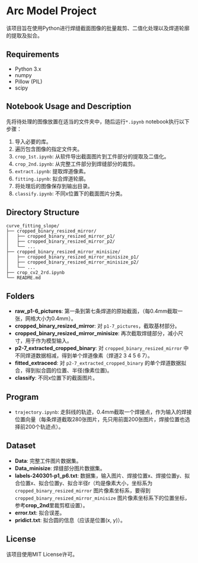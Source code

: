 # Arc Model Project

该项目旨在使用Python进行焊缝截面图像的批量裁剪、二值化处理以及焊道轮廓的提取及拟合。

## Requirements

- Python 3.x
- numpy
- Pillow (PIL)
- scipy

## Notebook Usage and Description

先将待处理的图像放置在适当的文件夹中，随后运行`*.ipynb` notebook执行以下步骤：

1. 导入必要的库。
2. 遍历包含图像的指定文件夹。
3. `crop_1st.ipynb`: 从软件导出截面图片到工件部分的提取及二值化。
4. `crop_2nd.ipynb`: 从完整工件部分到焊缝部分的裁剪。
5. `extract.ipynb`: 提取焊道像素。
6. `fitting.ipynb`: 拟合焊道轮廓。
7. 将处理后的图像保存到输出目录。
8. `classify.ipynb`: 不同x位置下的截面图片分类。

## Directory Structure

```
curve_fitting_slope/
├── cropped_binary_resized_mirror/
│   ├── cropped_binary_resized_mirror_p1/
│   ├── cropped_binary_resized_mirror_p2/
│   └── ...
├── cropped_binary_resized_mirror_minisize/
│   ├── cropped_binary_resized_mirror_minisize_p1/
│   ├── cropped_binary_resized_mirror_minisize_p2/
│   └── ...
├── crop_cv2_2rd.ipynb
└── README.md
```

## Folders

- **raw_p1-6_pictures**: 第一条到第七条焊道的原始截面，（每0.4mm截取一张，网格大小为0.4mm）。
- **cropped_binary_resized_mirror**: 对 `p1-7_pictures`，截取基材部分。
- **cropped_binary_resized_mirror_minisize**: 再次截取焊缝部分，减小尺寸，用于作为模型输入。
- **p2-7_extracted_cropped_binary**: 对 `cropped_binary_resized_mirror` 中不同焊道数据相减，得到单个焊道像素（焊道2 3 4 5 6 7）。
- **fitted_extraceed**: 对 `p2-7_extracted_cropped_binary` 的单个焊道数据拟合，得到拟合圆的位置、半径(像素位置)。
- **classify**: 不同x位置下的截面图片。

## Program

- `trajectory.ipynb`: 走斜线的轨迹，0.4mm截取一个焊接点，作为输入的焊接位置向量（每条焊道截取280张图片，先只用前面200张图片，焊接位置也选择前200个轨迹点）。

## Dataset

- **Data**: 完整工件图片数据集。
- **Data_minisize**: 焊缝部分图片数据集。
- **labels-240301-p1_p6.txt**: 数据集，输入图片、焊接位置x、焊接位置y、拟合位置x、拟合位置y、拟合半径r（均是像素大小，坐标系为 `cropped_binary_resized_mirror` 图片像素坐标系，要得到 `cropped_binary_resized_mirror_minisize` 图片像素坐标系下的位置坐标，参考**crop_2nd**里裁剪框设置）。
- **error.txt**: 拟合误差。
- **pridict.txt**: 拟合圆的信息（应该是位置(x, y)）。

## License

该项目使用MIT License许可。
